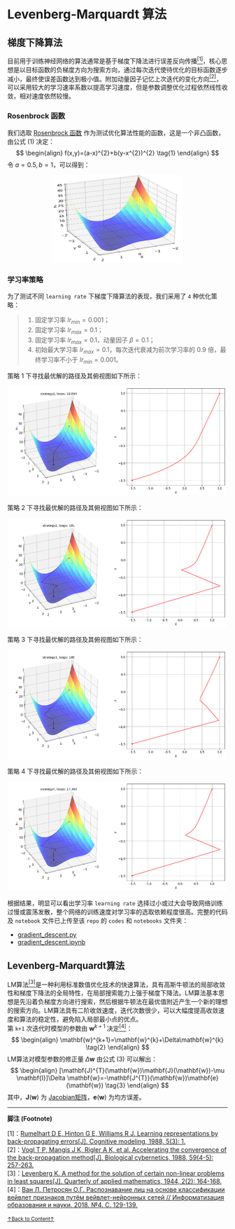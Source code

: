# Levenberg-Marquardt 算法

## 梯度下降算法

目前用于训练神经网络的算法通常是基于梯度下降法进行误差反向传播<a href='#fn1' name='fn1b'><sup>[1]</sup></a>，核心思想是以目标函数的负梯度方向为搜索方向，通过每次迭代使待优化的目标函数逐步减小，最终使误差函数达到极小值。附加动量因子记忆上次迭代的变化方向<a href='#fn2' name='fn2b'><sup>[2]</sup></a>，可以采用较大的学习速率系数以提高学习速度，但是参数调整优化过程依然线性收敛，相对速度依然较慢。  

### Rosenbrock 函数

我们选取 [Rosenbrock 函数](https://zh.wikipedia.org/wiki/Rosenbrock%E5%87%BD%E6%95%B8) 作为测试优化算法性能的函数，这是一个非凸函数，由公式 (1) 决定：  
$$
\begin{align}
f(x,y)=(a-x)^{2}+b(y-x^{2})^{2} \tag{1}
\end{align}
$$
令 $a=0.5, b=1$，可以得到：
<div align='center'>
<img src="/images/Rosenbrock.png" height="200" width="300">
</div>  

### 学习率策略

为了测试不同 `learning rate` 下梯度下降算法的表现，我们采用了 `4` 种优化策略：
> 1. 固定学习率  $lr_{min}=0.001$；  
> 2. 固定学习率  $lr_{max}=0.1$；  
> 3. 固定学习率 $lr_{max}=0.1$，动量因子 $\beta=0.1$；   
> 4. 初始最大学习率  $lr_{max}=0.1$，每次迭代衰减为前次学习率的 $0.9$ 倍，最终学习率不小于 $lr_{min}=0.001$。  

策略 1 下寻找最优解的路径及其俯视图如下所示：
<div align='center'>
<img src="./images/strategy1.png" height="250" width="500">
</div>  

策略 2 下寻找最优解的路径及其俯视图如下所示：
<div align='center'>
<img src="./images/strategy2.png" height="250" width="500">
</div>  

策略 3 下寻找最优解的路径及其俯视图如下所示：
<div align='center'>
<img src="./images/strategy3.png" height="250" width="500">
</div>  

策略 4 下寻找最优解的路径及其俯视图如下所示：
<div align='center'>
<img src="./images/strategy4.png" height="250" width="500">
</div>  

根据结果，明显可以看出学习率 `learning rate` 选择过小或过大会导致网络训练过慢或震荡发散，整个网络的训练速度对学习率的选取依赖程度很高。完整的代码及 `notebook` 文件已上传至该 `repo` 的 `codes` 和 `notebooks` 文件夹：  
- [gradient_descent.py](./codes/gradient_descent.py)  
- [gradient_descent.ipynb](./notebooks/gradient_descent.ipynb)  

## Levenberg-Marquardt算法

LM算法<a href='#fn3' name='fn3b'><sup>[3]</sup></a>是一种利用标准数值优化技术的快速算法，具有高斯牛顿法的局部收敛性和梯度下降法的全局特性，在局部搜索能力上强于梯度下降法。LM算法基本思想是先沿着负梯度方向进行搜索，然后根据牛顿法在最优值附近产生一个新的理想的搜索方向。LM算法具有二阶收敛速度，迭代次数很少，可以大幅度提高收敛速度和算法的稳定性，避免陷入局部最小点的优点。  
第 `k+1` 次迭代时模型的参数由 $\mathbf{w}^{k+1}$ 决定<a href='#fn4' name='fn4b'><sup>[4]</sup></a>：
$$
\begin{align}
\mathbf{w}^{k+1}=\mathbf{w}^{k}+\Delta\mathbf{w}^{k} \tag{2}
\end{align}
$$
LM算法对模型参数的修正量 $\Delta \mathbf{w}$ 由公式 (3) 可以解出：
$$
\begin{align}
[\mathbf{J}^{T}(\mathbf{w})\mathbf{J}(\mathbf{w})-\mu \mathbf{I}]\Delta \mathbf{w}=-\mathbf{J^{T}}(\mathbf{w})\mathbf{e}(\mathbf{w}) \tag{3}
\end{align}
$$
其中，$\mathbf{J}(\mathbf{w})$ 为 [Jacobian矩阵](<https://en.wikipedia.org/wiki/Jacobian_matrix_and_determinant>)，$\mathbf{e}(\mathbf{w})$ 为均方误差。  

-----
**脚注 (Footnote)**

<a name='fn1'>[1]</a>：[Rumelhart D E, Hinton G E, Williams R J. Learning representations by back-propagating errors[J]. Cognitive modeling, 1988, 5(3): 1.](https://www.nature.com/articles/323533a0)  
<a name='fn2'>[2]</a>：[Vogl T P, Mangis J K, Rigler A K, et al. Accelerating the convergence of the back-propagation method[J]. Biological cybernetics, 1988, 59(4-5): 257-263.](https://link.springer.com/article/10.1007/BF00332914)  
<a name='fn3'>[3]</a>：[Levenberg K. A method for the solution of certain non-linear problems in least squares[J]. Quarterly of applied mathematics, 1944, 2(2): 164-168.](https://www.ams.org/journals/qam/1944-02-02/S0033-569X-1944-10666-0/S0033-569X-1944-10666-0.pdf)  
<a name='fn4'>[4]</a>：[Ван Л. Петросян О.Г. Распознавание лиц на основе классификации вейвлет признаков путём вейвлет-нейронных сетей // Информатизация образования и науки. 2018. №4. С. 129-139.](https://elibrary.ru/item.asp?id=36295551)  

<a href='#fn1b'><small>↑Back to Content↑</small></a>

